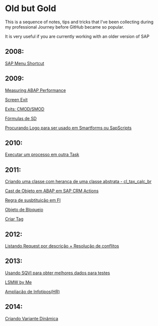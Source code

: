 # Old but Gold

This is a sequence of notes, tips and tricks that I've been collecting during my professional Journey before GitHub became so popular.

It is very useful if you are currently working with an older version of SAP

## 2008:
[SAP Menu Shortcut](https://github.com/marianalarab/OLDBUTGOLD/blob/main/Shorcut_SAPMenu.md)


## 2009:
[Measuring ABAP Performance](https://github.com/marianalarab/OLDBUTGOLD/blob/main/MeasuringPerformance.md)

[Screen Exit](https://github.com/marianalarab/OLDBUTGOLD/blob/main/ScreenExitbyMe.md)

[Exits: CMOD/SMOD](https://github.com/marianalarab/OLDBUTGOLD/blob/main/ExitsCMOD_SMOD.md)

[Fórmulas de SD](https://github.com/marianalarab/OLDBUTGOLD/blob/main/SDFormula.md)

[Procurando Logo para ser usado em Smartforms ou SapScripts](https://github.com/marianalarab/OLDBUTGOLD/blob/main/ProcuraLOGO.md)

## 2010:
[Executar um processo em outra Task](https://github.com/marianalarab/OLDBUTGOLD/blob/main/ProcessNewTask.md)

## 2011:
[Criando uma classe com herança de uma classe abstrata - cl_tax_calc_br](cl_tax_calc_br.md)

[Cast de Objeto em ABAP em SAP CRM Actions](https://github.com/marianalarab/OLDBUTGOLD/blob/main/ObjCAST.md)

[Regra de susbtituição em FI](https://github.com/marianalarab/OLDBUTGOLD/blob/main/FIRegraSubs.md)

[Objeto de Bloqueio](https://github.com/marianalarab/OLDBUTGOLD/blob/main/ObjBloqueio.md)

[Criar Tag](https://github.com/marianalarab/OLDBUTGOLD/blob/main/CriarTag.md)

## 2012:

[Listando Request por descrição + Resolução de conflitos](https://github.com/marianalarab/OLDBUTGOLD/blob/main/ListReqbyDescr.md)

## 2013:

[Usando SQVI para obter melhores dados para testes](https://github.com/marianalarab/OLDBUTGOLD/blob/main/SQVIpTeste.md)

[LSMW by Me](https://github.com/marianalarab/OLDBUTGOLD/blob/main/LSMWbyMe.md)

[Ampliação de Infotipos(HR)](https://github.com/marianalarab/OLDBUTGOLD/blob/main/ExtendInfotiposHR.md)

## 2014:

[Criando Variante Dinâmica](VarDinamica.md)
